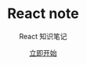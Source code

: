 <div align="center">
</div>

<h1 align="center">React note</h1>

<p align="center">React 知识笔记</p>

<div align="center"><a href="https://lwj201606.github.io/react-note/" target="_blank">立即开始</a></div>

</div>
